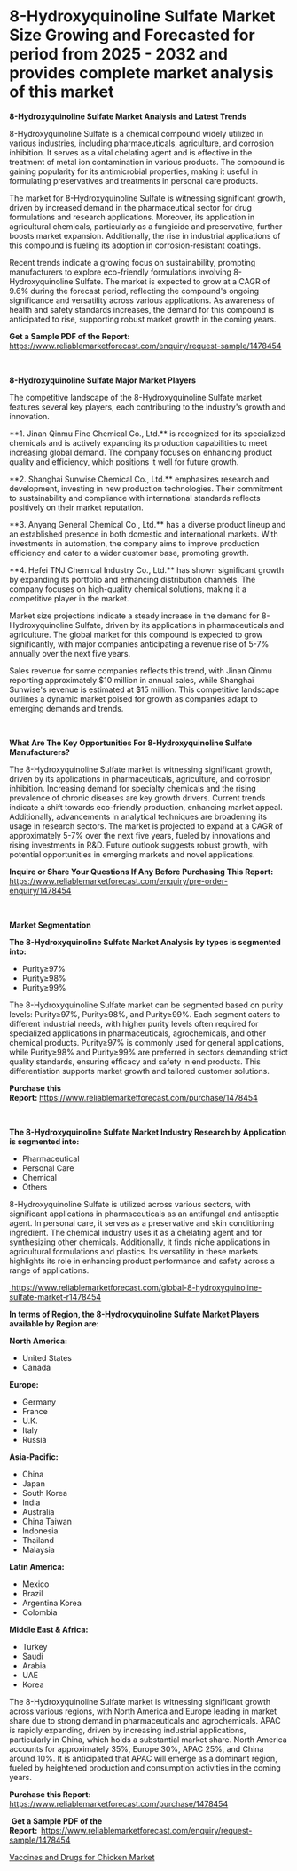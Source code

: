 <p><h1>8-Hydroxyquinoline Sulfate Market Size Growing and Forecasted for period from 2025 - 2032 and provides complete market analysis of this market</h1></p><p><strong>8-Hydroxyquinoline Sulfate Market Analysis and Latest Trends</strong></p>
<p><p>8-Hydroxyquinoline Sulfate is a chemical compound widely utilized in various industries, including pharmaceuticals, agriculture, and corrosion inhibition. It serves as a vital chelating agent and is effective in the treatment of metal ion contamination in various products. The compound is gaining popularity for its antimicrobial properties, making it useful in formulating preservatives and treatments in personal care products.</p><p>The market for 8-Hydroxyquinoline Sulfate is witnessing significant growth, driven by increased demand in the pharmaceutical sector for drug formulations and research applications. Moreover, its application in agricultural chemicals, particularly as a fungicide and preservative, further boosts market expansion. Additionally, the rise in industrial applications of this compound is fueling its adoption in corrosion-resistant coatings.</p><p>Recent trends indicate a growing focus on sustainability, prompting manufacturers to explore eco-friendly formulations involving 8-Hydroxyquinoline Sulfate. The market is expected to grow at a CAGR of 9.6% during the forecast period, reflecting the compound's ongoing significance and versatility across various applications. As awareness of health and safety standards increases, the demand for this compound is anticipated to rise, supporting robust market growth in the coming years.</p></p>
<p><strong>Get a Sample PDF of the Report:&nbsp;</strong> <a href="https://www.reliablemarketforecast.com/enquiry/request-sample/1478454?utm_campaign=3324&utm_medium=2&utm_source=Github&utm_content=ia&utm_term=23032025&utm_id=8-hydroxyquinoline-sulfate">https://www.reliablemarketforecast.com/enquiry/request-sample/1478454</a></p>
<p>&nbsp;</p>
<p><strong>8-Hydroxyquinoline Sulfate Major Market Players</strong></p>
<p><p>The competitive landscape of the 8-Hydroxyquinoline Sulfate market features several key players, each contributing to the industry's growth and innovation. </p><p>**1. Jinan Qinmu Fine Chemical Co., Ltd.** is recognized for its specialized chemicals and is actively expanding its production capabilities to meet increasing global demand. The company focuses on enhancing product quality and efficiency, which positions it well for future growth.</p><p>**2. Shanghai Sunwise Chemical Co., Ltd.** emphasizes research and development, investing in new production technologies. Their commitment to sustainability and compliance with international standards reflects positively on their market reputation.</p><p>**3. Anyang General Chemical Co., Ltd.** has a diverse product lineup and an established presence in both domestic and international markets. With investments in automation, the company aims to improve production efficiency and cater to a wider customer base, promoting growth.</p><p>**4. Hefei TNJ Chemical Industry Co., Ltd.** has shown significant growth by expanding its portfolio and enhancing distribution channels. The company focuses on high-quality chemical solutions, making it a competitive player in the market.</p><p>Market size projections indicate a steady increase in the demand for 8-Hydroxyquinoline Sulfate, driven by its applications in pharmaceuticals and agriculture. The global market for this compound is expected to grow significantly, with major companies anticipating a revenue rise of 5-7% annually over the next five years.</p><p>Sales revenue for some companies reflects this trend, with Jinan Qinmu reporting approximately $10 million in annual sales, while Shanghai Sunwise's revenue is estimated at $15 million. This competitive landscape outlines a dynamic market poised for growth as companies adapt to emerging demands and trends.</p></p>
<p>&nbsp;</p>
<p><strong>What Are The Key Opportunities For 8-Hydroxyquinoline Sulfate Manufacturers?</strong></p>
<p><p>The 8-Hydroxyquinoline Sulfate market is witnessing significant growth, driven by its applications in pharmaceuticals, agriculture, and corrosion inhibition. Increasing demand for specialty chemicals and the rising prevalence of chronic diseases are key growth drivers. Current trends indicate a shift towards eco-friendly production, enhancing market appeal. Additionally, advancements in analytical techniques are broadening its usage in research sectors. The market is projected to expand at a CAGR of approximately 5-7% over the next five years, fueled by innovations and rising investments in R&D. Future outlook suggests robust growth, with potential opportunities in emerging markets and novel applications.</p></p>
<p><strong>Inquire or Share Your Questions If Any Before Purchasing This Report:</strong> <a href="https://www.reliablemarketforecast.com/enquiry/pre-order-enquiry/1478454?utm_campaign=3324&utm_medium=2&utm_source=Github&utm_content=ia&utm_term=23032025&utm_id=8-hydroxyquinoline-sulfate">https://www.reliablemarketforecast.com/enquiry/pre-order-enquiry/1478454</a></p>
<p>&nbsp;</p>
<p><strong>Market Segmentation</strong></p>
<p><strong>The 8-Hydroxyquinoline Sulfate Market Analysis by types is segmented into:</strong></p>
<p><ul><li>Purity≥97%</li><li>Purity≥98%</li><li>Purity≥99%</li></ul></p>
<p><p>The 8-Hydroxyquinoline Sulfate market can be segmented based on purity levels: Purity≥97%, Purity≥98%, and Purity≥99%. Each segment caters to different industrial needs, with higher purity levels often required for specialized applications in pharmaceuticals, agrochemicals, and other chemical products. Purity≥97% is commonly used for general applications, while Purity≥98% and Purity≥99% are preferred in sectors demanding strict quality standards, ensuring efficacy and safety in end products. This differentiation supports market growth and tailored customer solutions.</p></p>
<p><strong>Purchase this Report:&nbsp;</strong><a href="https://www.reliablemarketforecast.com/purchase/1478454?utm_campaign=3324&utm_medium=2&utm_source=Github&utm_content=ia&utm_term=23032025&utm_id=8-hydroxyquinoline-sulfate">https://www.reliablemarketforecast.com/purchase/1478454</a></p>
<p>&nbsp;</p>
<p><strong>The 8-Hydroxyquinoline Sulfate Market Industry Research by Application is segmented into:</strong></p>
<p><ul><li>Pharmaceutical</li><li>Personal Care</li><li>Chemical</li><li>Others</li></ul></p>
<p><p>8-Hydroxyquinoline Sulfate is utilized across various sectors, with significant applications in pharmaceuticals as an antifungal and antiseptic agent. In personal care, it serves as a preservative and skin conditioning ingredient. The chemical industry uses it as a chelating agent and for synthesizing other chemicals. Additionally, it finds niche applications in agricultural formulations and plastics. Its versatility in these markets highlights its role in enhancing product performance and safety across a range of applications.</p></p>
<p><a href="https://www.reliablemarketforecast.com/global-8-hydroxyquinoline-sulfate-market-r1478454?utm_campaign=3324&utm_medium=2&utm_source=Github&utm_content=ia&utm_term=23032025&utm_id=8-hydroxyquinoline-sulfate">&nbsp;https://www.reliablemarketforecast.com/global-8-hydroxyquinoline-sulfate-market-r1478454</a></p>
<p><strong>In terms of Region, the 8-Hydroxyquinoline Sulfate Market Players available by Region are:</strong></p>
<p>
    <p> <strong> North America: </strong>
        <ul>
            <li>United States</li>
            <li>Canada</li>
        </ul>
        </p> 
    <p> <strong> Europe: </strong>
        <ul>
            <li>Germany</li>
            <li>France</li>
            <li>U.K.</li>
            <li>Italy</li>
            <li>Russia</li>
        </ul>
        </p> 
    <p> <strong> Asia-Pacific: </strong>
        <ul>
            <li>China</li>
            <li>Japan</li>
            <li>South Korea</li>
            <li>India</li>
            <li>Australia</li>
            <li>China Taiwan</li>
            <li>Indonesia</li>
            <li>Thailand</li>
            <li>Malaysia</li>
        </ul>
        </p> 
    <p> <strong> Latin America: </strong>
        <ul>
            <li>Mexico</li>
            <li>Brazil</li>
            <li>Argentina Korea</li>
            <li>Colombia</li>
        </ul>
        </p> 
    <p> <strong> Middle East & Africa: </strong>
        <ul>
            <li>Turkey</li>
            <li>Saudi</li>
            <li>Arabia</li>
            <li>UAE</li>
            <li>Korea</li>
        </ul>
    </p>
    </p>
<p><p>The 8-Hydroxyquinoline Sulfate market is witnessing significant growth across various regions, with North America and Europe leading in market share due to strong demand in pharmaceuticals and agrochemicals. APAC is rapidly expanding, driven by increasing industrial applications, particularly in China, which holds a substantial market share. North America accounts for approximately 35%, Europe 30%, APAC 25%, and China around 10%. It is anticipated that APAC will emerge as a dominant region, fueled by heightened production and consumption activities in the coming years.</p></p>
<p><strong>Purchase this Report: </strong><a href="https://www.reliablemarketforecast.com/purchase/1478454?utm_campaign=3324&utm_medium=2&utm_source=Github&utm_content=ia&utm_term=23032025&utm_id=8-hydroxyquinoline-sulfate">https://www.reliablemarketforecast.com/purchase/1478454</a></p>
<p>&nbsp;<strong>Get a Sample PDF of the Report:&nbsp;&nbsp;</strong><a href="https://www.reliablemarketforecast.com/enquiry/request-sample/1478454?utm_campaign=3324&utm_medium=2&utm_source=Github&utm_content=ia&utm_term=23032025&utm_id=8-hydroxyquinoline-sulfate">https://www.reliablemarketforecast.com/enquiry/request-sample/1478454</a></p>
<p><strong></strong></p>
<p><p><a href="https://github.com/dibesnayee/Market-Research-Report-List-1/blob/main/vaccines-and-drugs-for-chicken-market.md?utm_campaign=3324&utm_medium=2&utm_source=Github&utm_content=ia&utm_term=23032025&utm_id=8-hydroxyquinoline-sulfate">Vaccines and Drugs for Chicken Market</a></p></p>